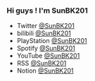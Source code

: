 ### Hi guys ! I'm SunBK201
- Twitter [@SunBK201](https://twitter.com/SunBK201)
- bilibili [@SunBK201](https://space.bilibili.com/6639086)
- PlayStation [@SunBK201](https://psnprofiles.com/SunBK201)
- Spotify [@SunBK201](https://open.spotify.com/user/31h4kppfhp5s5qevikcjbokwkl6y)
- YouTube [@SunBK201](https://www.youtube.com/channel/UCpVhLRmyWloxE_oQ92L_43Q)
- RSS [@SunBK201](https://www.sunbk201.site/atom.xml)
- Notion [@SunBK201](https://sunbk201public.notion.site/SunBK201-3f6694cf467e4ef6ba0f07717ffb5a13)